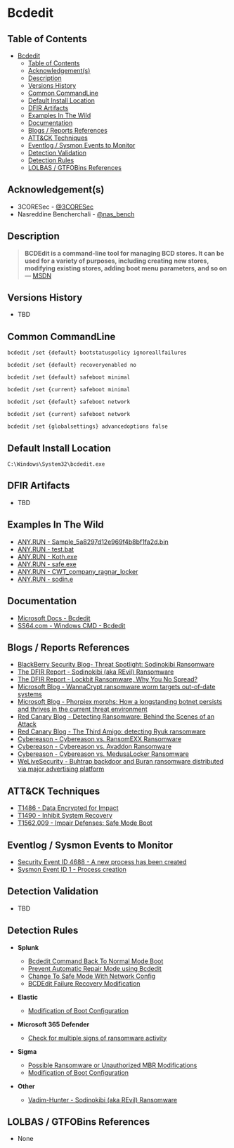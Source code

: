 # Bcdedit

## Table of Contents

- [Bcdedit](#bcdedit)
  - [Table of Contents](#table-of-contents)
  - [Acknowledgement(s)](#acknowledgements)
  - [Description](#description)
  - [Versions History](#versions-history)
  - [Common CommandLine](#common-commandline)
  - [Default Install Location](#default-install-location)
  - [DFIR Artifacts](#dfir-artifacts)
  - [Examples In The Wild](#examples-in-the-wild)
  - [Documentation](#documentation)
  - [Blogs / Reports References](#blogs--reports-references)
  - [ATT&CK Techniques](#attck-techniques)
  - [Eventlog / Sysmon Events to Monitor](#eventlog--sysmon-events-to-monitor)
  - [Detection Validation](#detection-validation)
  - [Detection Rules](#detection-rules)
  - [LOLBAS / GTFOBins References](#lolbas--gtfobins-references)

## Acknowledgement(s)

- 3CORESec - [@3CORESec](https://twitter.com/3CORESec)
- Nasreddine Bencherchali - [@nas_bench](https://twitter.com/nas_bench)

## Description

> **BCDEdit is a command-line tool for managing BCD stores. It can be used for a variety of purposes, including creating new stores, modifying existing stores, adding boot menu parameters, and so on** — [MSDN](https://docs.microsoft.com/en-us/windows-server/administration/windows-commands/bcdedit)

## Versions History

- TBD

## Common CommandLine

```batch
bcdedit /set {default} bootstatuspolicy ignoreallfailures

bcdedit /set {default} recoveryenabled no

bcdedit /set {default} safeboot minimal

bcdedit /set {current} safeboot minimal

bcdedit /set {default} safeboot network

bcdedit /set {current} safeboot network

bcdedit /set {globalsettings} advancedoptions false
```

## Default Install Location

```batch
C:\Windows\System32\bcdedit.exe
```

## DFIR Artifacts

- TBD

## Examples In The Wild

- [ANY.RUN - Sample_5a8297d12e969f4b8bf1fa2d.bin](https://app.any.run/tasks/b2bf56dc-62bc-4e2f-a4b1-a0414acfc77a/)
- [ANY.RUN - test.bat](https://app.any.run/tasks/de163725-db72-42ad-8045-3a458f22f15d/)
- [ANY.RUN - Koth.exe](https://app.any.run/tasks/55e14fd5-c6ac-4d4a-b9dc-63917104ca9c/)
- [ANY.RUN - safe.exe](https://app.any.run/tasks/b4f6293c-51df-4ad0-98eb-788af1315d27/)
- [ANY.RUN - CWT_company_ragnar_locker](https://app.any.run/tasks/1239f486-9579-4121-80a6-9f98ddce7b43/)
- [ANY.RUN - sodin.e](https://app.any.run/tasks/ae04dfa6-6762-4216-bd62-3263f1b64f2a/)

## Documentation

- [Microsoft Docs - Bcdedit](https://docs.microsoft.com/en-us/windows-server/administration/windows-commands/bcdedit)
- [SS64.com - Windows CMD - Bcdedit](https://ss64.com/nt/bcdedit.html)

## Blogs / Reports References

- [BlackBerry Security Blog- Threat Spotlight: Sodinokibi Ransomware](https://blogs.blackberry.com/en/2019/07/threat-spotlight-sodinokibi-ransomware)
- [The DFIR Report - Sodinokibi (aka REvil) Ransomware](https://thedfirreport.com/2021/03/29/sodinokibi-aka-revil-ransomware/)
- [The DFIR Report - Lockbit Ransomware, Why You No Spread?](https://thedfirreport.com/2020/06/10/lockbit-ransomware-why-you-no-spread/)
- [Microsoft Blog - WannaCrypt ransomware worm targets out-of-date systems](https://www.microsoft.com/security/blog/2017/05/12/wannacrypt-ransomware-worm-targets-out-of-date-systems/)
- [Microsoft Blog - Phorpiex morphs: How a longstanding botnet persists and thrives in the current threat environment](https://www.microsoft.com/security/blog/2021/05/20/phorpiex-morphs-how-a-longstanding-botnet-persists-and-thrives-in-the-current-threat-environment/)
- [Red Canary Blog - Detecting Ransomware: Behind the Scenes of an Attack](https://redcanary.com/blog/detecting-ransomware/)
- [Red Canary Blog - The Third Amigo: detecting Ryuk ransomware](https://redcanary.com/blog/ryuk-ransomware-attack/)
- [Cybereason - Cybereason vs. RansomEXX Ransomware](https://www.cybereason.com/blog/cybereason-vs.-ransomexx-ransomware)
- [Cybereason - Cybereason vs. Avaddon Ransomware](https://www.cybereason.com/blog/cybereason-vs.-avaddon-ransomware)
- [Cybereason - Cybereason vs. MedusaLocker Ransomware](https://www.cybereason.com/blog/medusalocker-ransomware)
- [WeLiveSecurity - Buhtrap backdoor and Buran ransomware distributed via major advertising platform](https://www.welivesecurity.com/2019/04/30/buhtrap-backdoor-ransomware-advertising-platform/)

## ATT&CK Techniques

- [T1486 - Data Encrypted for Impact](https://attack.mitre.org/techniques/T1486/)
- [T1490 - Inhibit System Recovery](https://attack.mitre.org/techniques/T1490/)
- [T1562.009 - Impair Defenses: Safe Mode Boot](https://attack.mitre.org/techniques/T1562/009/)

## Eventlog / Sysmon Events to Monitor

- [Security Event ID 4688 - A new process has been created](https://www.ultimatewindowssecurity.com/securitylog/encyclopedia/event.aspx?eventID=4688)
- [Sysmon Event ID 1 - Process creation](https://www.ultimatewindowssecurity.com/securitylog/encyclopedia/event.aspx?eventid=90001)

## Detection Validation

- TBD

## Detection Rules

- **Splunk**
  - [Bcdedit Command Back To Normal Mode Boot](https://research.splunk.com/endpoint/bcdedit_command_back_to_normal_mode_boot/)
  - [Prevent Automatic Repair Mode using Bcdedit](https://research.splunk.com/endpoint/prevent_automatic_repair_mode_using_bcdedit/)
  - [Change To Safe Mode With Network Config](https://research.splunk.com/endpoint/change_to_safe_mode_with_network_config/)
  - [BCDEdit Failure Recovery Modification](https://research.splunk.com/endpoint/bcdedit_failure_recovery_modification/)

- **Elastic**
  - [Modification of Boot Configuration](https://github.com/elastic/detection-rules/blob/main/rules/windows/impact_modification_of_boot_config.toml)

- **Microsoft 365 Defender**
  - [Check for multiple signs of ransomware activity](https://github.com/microsoft/Microsoft-365-Defender-Hunting-Queries/blob/master/Ransomware/Check%20for%20multiple%20signs%20of%20ransomware%20activity.md)

- **Sigma**
  - [Possible Ransomware or Unauthorized MBR Modifications](https://github.com/SigmaHQ/sigma/blob/master/rules/windows/process_creation/win_susp_bcdedit.yml)
  - [Modification of Boot Configuration](https://github.com/SigmaHQ/sigma/blob/master/rules/windows/process_creation/win_bootconf_mod.yml)

- **Other**
  - [Vadim-Hunter - Sodinokibi (aka REvil) Ransomware](https://github.com/vadim-hunter/Detection-Ideas-Rules/blob/main/Threat%20Intelligence/The%20DFIR%20Report/20210329_Sodinokibi_(aka_REvil)_Ransomware.yaml)

## LOLBAS / GTFOBins References

- None
